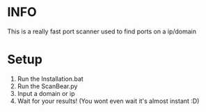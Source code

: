 # INFO

This is a really fast port scanner used to find ports on a ip/domain

# Setup

1. Run the Installation.bat
2. Run the ScanBear.py
3. Input a domain or ip
4. Wait for your results! (You wont even wait it's almost instant :D) 
